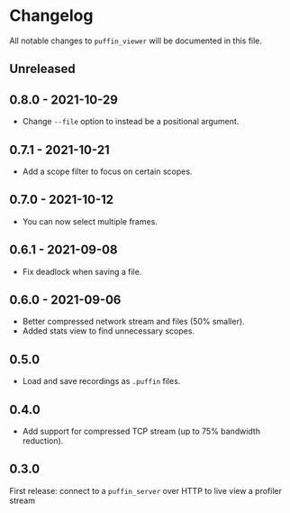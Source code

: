 # Changelog

All notable changes to `puffin_viewer` will be documented in this file.


## Unreleased


## 0.8.0 - 2021-10-29
* Change `--file` option to instead be a positional argument.


## 0.7.1 - 2021-10-21
* Add a scope filter to focus on certain scopes.


## 0.7.0 - 2021-10-12
* You can now select multiple frames.


## 0.6.1 - 2021-09-08
* Fix deadlock when saving a file.


## 0.6.0 - 2021-09-06
* Better compressed network stream and files (50% smaller).
* Added stats view to find unnecessary scopes.


## 0.5.0
* Load and save recordings as `.puffin` files.


## 0.4.0
* Add support for compressed TCP stream (up to 75% bandwidth reduction).


## 0.3.0
First release: connect to a `puffin_server` over HTTP to live view a profiler stream
